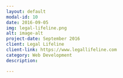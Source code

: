 ```yaml
---
layout: default
modal-id: 10
date: 2016-09-05
img: legal-lifeline.png
alt: image-alt
project-date: September 2016
client: Legal Lifeline
client-link: https://www.legallifeline.com
category: Web Development
description:

---
```

